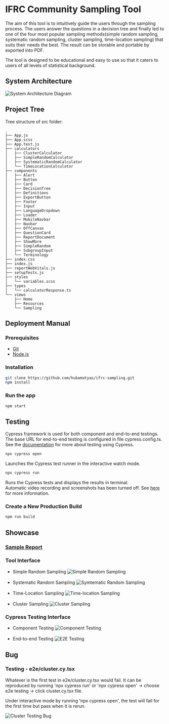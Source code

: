 # IFRC Community Sampling Tool

The aim of this tool is to intuitively guide the users through the sampling process. The users answer the questions in a decision tree and finally led to one of the four most popular sampling methods(simple random sampling, systematic random sampling, cluster sampling, time-location sampling) that suits their needs the best. The result can be storable and portable by exported into PDF.

The tool is designed to be educational and easy to use so that it caters to users of all levels of statistical background.

## System Architecture
![System Architecture Diagram](./public/SystemArchitecture.png)

## Project Tree
Tree structure of src folder:
```
.
├── App.js
├── App.scss
├── App.test.js
├── calculators
│   ├── ClusterCalculator
│   ├── SimpleRandomCalculator
│   ├── SystematicRandomCalculator
│   └── TimeLocationCalculator
├── components
│   ├── Alert
│   ├── Button
│   ├── Card
│   ├── DecisionTree
│   ├── Definitions
│   ├── ExportButton
│   ├── Footer
│   ├── Input
│   ├── LanguageDropdown
│   ├── Loader
│   ├── MobileNavbar
│   ├── Navbar
│   ├── OffCanvas
│   ├── QuestionCard
│   ├── ReportDocument
│   ├── ShowMore
│   ├── SimpleRandom
│   ├── SubgroupInput
│   └── Terminology
├── index.css
├── index.js
├── reportWebVitals.js
├── setupTests.js
├── styles
│   └── variables.scss
├── types
│   └── calculatorResponse.ts
└── views
    ├── Home
    ├── Resources
    └── Sampling
```

## Deployment Manual

### Prerequisites
- [Git](https://git-scm.com/)
- [Node.js](https://nodejs.org/en)

### Installation
```bash
git clone https://github.com/hubamatyas/ifrc-sampling.git
npm install
```

### Run the app
```bash
npm start
```

## Testing

Cypress framework is used for both component and end-to-end testings.\
The base URL for end-to-end testing is configured in file cypress.config.ts.\
See the [documentation](https://docs.cypress.io/) for more about testing using Cypress.

```bash
npx cypress open
```

Launches the Cypress test runner in the interactive watch mode.

```bash
npx cypress run
```

Runs the Cypress tests and displays the results in terminal.\
Automatic video recording and screenshots has been turned off. See [here](https://docs.cypress.io/guides/guides/screenshots-and-videos) for more information.

### Create a New Production Build
```bash
npm run build
```

## Showcase

### [Sample Report](./public/sample-report.pdf)

### Tool Interface

- Simple Random Sampling
![Simple Random Sampling](./public/SimpleRandom.png)
<br><br>
- Systematic Random Sampling
![Symtematic Random Sampling](./public/SystematicRandom.png)
<br><br>
- Time-Location Sampling
![Time-location Sampling](./public/TimeLocation.png)
<br><br>
- Cluster Sampling
![Cluster Sampling](./public/Cluster.png)

### Cypress Testing Interface

- Component Testing
![Component Testing](./public/ComponentTesting.png)
<br><br>
- End-to-end Testing
![E2E Testing](./public/E2ETesting.png)

## Bug

### Testing - e2e/cluster.cy.tsx
Whatever is the first test in e2e/cluster.cy.tsx would fail. It can be reproduced by running 'npx cypress run' or 'npx cypress open' -> choose e2e testing -> click cluster.cy.tsx file. 

Under interactive mode by running 'npx cypress open', the test will fail for the first time but pass when it is rerun.

![Cluster Testing Bug](./public/Bug.png)
